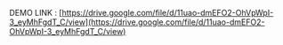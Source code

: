 DEMO LINK : 
[https://drive.google.com/file/d/11uao-dmEFO2-OhVpWpI-3_eyMhFgdT_C/view](https://drive.google.com/file/d/11uao-dmEFO2-OhVpWpI-3_eyMhFgdT_C/view)